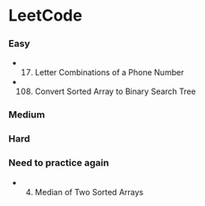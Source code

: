 # LeetCode
### Easy

* 17. Letter Combinations of a Phone Number  
* 108. Convert Sorted Array to Binary Search Tree

### Medium

### Hard

### Need to practice again
* 4. Median of Two Sorted Arrays
